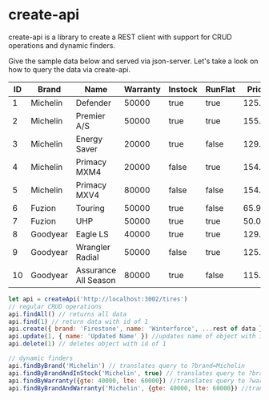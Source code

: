 # create-api
create-api is a library to create a REST client with support for CRUD operations and dynamic finders.


Give the sample data below and served via json-server. Let's take a look on how to query the data via create-api.

|   ID	|  Brand 	  |  Name 	                |  Warranty 	|  Instock 	|  RunFlat 	|  Price 	|
|---	  |---	      |---	                    | ---	        |---	      |---	      |---	    |
|  1 	  | Michelin  | Defender  	            | 50000  	    |  true 	  |  true 	  | 125.99  |
|  2 	  | Michelin  | Premier A/S  	          | 50000  	    |  true 	  |  true 	  | 155.99 	|
|  3 	  | Michelin  | Energy Saver  	        | 20000  	    |  true 	  |  false 	  | 129.99 	|
|  4 	  | Michelin  | Primacy MXM4  	        | 20000  	    |  false 	  |  true 	  | 154.99 	|
|  5 	  | Michelin  | Primacy MXV4  	        | 80000  	    |  false 	  |  false 	  | 154.99 	|
|  6 	  | Fuzion  	| Touring  	              | 50000  	    |  true 	  |  false 	  | 65.99  	|
|  7 	  | Fuzion  	| UHP  	                  | 50000  	    |  true 	  |  true 	  | 50.00  	|
|  8 	  | Goodyear  | Eagle LS  	            | 40000  	    |  true 	  |  true 	  | 129.99  |
|  9 	  | Goodyear  | Wrangler Radial  	      | 50000  	    |  false 	  |  true 	  | 125.99 	|
|  10 	| Goodyear  | Assurance All Season  	| 80000  	    |  true 	  |  false 	  | 115.99 	|

~~~~javascript
let api = createApi('http://localhost:3002/tires')
// regular CRUD operations
api.findAll() // returns all data
api.find(1) // return data with id of 1
api.create({ brand: 'Firestone', name: 'Winterforce', ...rest of data }) // create a new object
api.update(1, { name: 'Updated Name' }) //updates name of object with id of 1
api.delete(1) // deletes object with id of 1

// dynamic finders
api.findByBrand('Michelin') // translates query to ?brand=Michelin
api.findByBrandAndInStock('Michelin', true) // translates query to ?brand=Michelin&instock=true
api.findByWarranty({gte: 40000, lte: 60000}) //translates query to ?warranty_gte=40000&warranty_lte=60000
api.findByBrandAndWarranty('Michelin', {gte: 40000, lte: 60000}) //translates query to ?brand=Michelin&warranty_gte=40000&warranty_lte=60000
